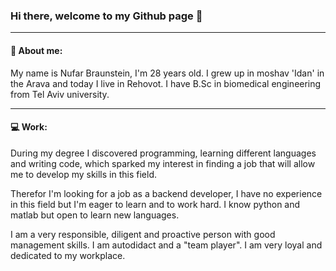 ### Hi there, welcome to my Github page 👋
---
#### 💁 About me:
My name is Nufar Braunstein, I'm 28 years old. I grew up in moshav 'Idan' in the Arava and today I live in Rehovot. I have B.Sc in biomedical engineering from Tel Aviv university.

---
#### 💻 Work:
During my degree I discovered programming, learning different languages and writing code, which sparked my interest in finding a job that will allow me to develop my skills in this field.

Therefor I'm looking for a job as a backend developer, I have no experience in this field but I'm eager to learn and to work hard.
I know python and matlab but open to learn new languages.

I am a very responsible, diligent and proactive person with good management skills. I am autodidact and a "team player". I am very loyal and dedicated to my workplace. 

<!--
**nufarb/nufarb** is a ✨ _special_ ✨ repository because its `README.md` (this file) appears on your GitHub profile.

Here are some ideas to get you started:

- 🔭 I’m currently working on ...
- 🌱 I’m currently learning ...
- 👯 I’m looking to collaborate on ...
- 🤔 I’m looking for help with ...
- 💬 Ask me about ...
- 📫 How to reach me: ...
- 😄 Pronouns: ...
- ⚡ Fun fact: ...
-->

